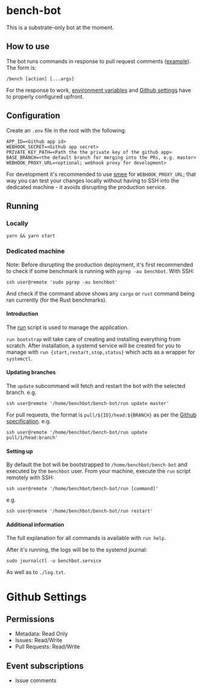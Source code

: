 # bench-bot

This is a substrate-only bot at the moment.

## How to use

The bot runs commands in response to pull request comments
([example](https://github.com/paritytech/polkadot/pull/2541)). The form is:

`/bench [action] [...args]`

For the response to work, [environment variables](#configuration) and
[Github settings](#github-settings) have to properly configured upfront.

## Configuration

Create an `.env` file in the root with the following:

```
APP_ID=<Github app id>
WEBHOOK_SECRET=<Github app secret>
PRIVATE_KEY_PATH=<Path the the private key of the github app>
BASE_BRANCH=<the default branch for merging into the PRs, e.g. master>
WEBHOOK_PROXY_URL=<optional; webhook proxy for development>
```

For development it's recommended to use [smee](https://smee.io) for
`WEBHOOK_PROXY_URL`; that way you can test your changes locally without having
to SSH into the dedicated machine - it avoids disrupting the production
service.

## Running

### Locally

`yarn && yarn start`

### Dedicated machine

Note: Before disrupting the production deployment, it's first recommended to
check if some benchmark is running with `pgrep -au benchbot`. With SSH:

`ssh user@remote 'sudo pgrep -au benchbot'`

And check if the command above shows any `cargo` or `rust` command being ran
currently (for the Rust benchmarks).

#### Introduction

The [run](./run) script is used to manage the application.

`run bootstrap` will take care of creating and installing everything from
scratch. After installation, a systemd service will be created for you to
manage with `run {start,restart,stop,status}` which acts as a wrapper for
`systemctl`.

#### Updating branches

The `update` subcommand will fetch and restart the bot with the selected branch. e.g.

`ssh user@remote '/home/benchbot/bench-bot/run update master'`

For pull requests, the format is `pull/${ID}/head:${BRANCH}` as per the
[Github specification](https://docs.github.com/en/github/collaborating-with-pull-requests/reviewing-changes-in-pull-requests/checking-out-pull-requests-locally#modifying-an-inactive-pull-request-locally). e.g.

`ssh user@remote '/home/benchbot/bench-bot/run update pull/1/head:branch'`

#### Setting up

By default the bot will be bootstrapped to `/home/benchbot/bench-bot` and
executed by the `benchbot` user. From your machine, execute the `run` script
remotely with SSH:

`ssh user@remote '/home/benchbot/bench-bot/run [command]'`

e.g.

`ssh user@remote '/home/benchbot/bench-bot/run restart'`


#### Additional information

The full explanation for all commands is available with `run help`.

After it's running, the logs will be to the systemd journal:

`sudo journalctl -u benchbot.service`

As well as to `./log.txt`.

# Github Settings

## Permissions

* Metadata: Read Only
* Issues: Read/Write
* Pull Requests: Read/Write

## Event subscriptions

* Issue comments
